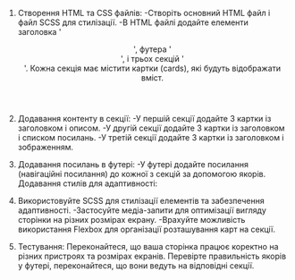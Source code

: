 1. Створення HTML та CSS файлів:
-Створіть основний HTML файл і файл SCSS для стилізації.
-В HTML файлі додайте елементи заголовка '<header>', футера '<footer>', і трьох секцій '<section>'.
Кожна секція має містити картки (cards), які будуть відображати вміст.

2. Додавання контенту в секції:
-У першій секції додайте 3 картки із заголовком і описом.
-У другій секції додайте 3 картки із заголовком і списком посилань.
-У третій секції додайте 3 картки із заголовком і зображенням.

3. Додавання посилань в футері:
-У футері додайте посилання (навігаційні посилання) до кожної з секцій за допомогою якорів.
Додавання стилів для адаптивності:

4. Використовуйте SCSS для стилізації елементів та забезпечення адаптивності.
-Застосуйте медіа-запити для оптимізації вигляду сторінки на різних розмірах екрану.
-Врахуйте можливість використання Flexbox для організації розташування карт на секції.

5. Тестування:
Переконайтеся, що ваша сторінка працює коректно на різних пристроях та розмірах екранів.
Перевірте правильність якорів у футері, переконайтеся, що вони ведуть на відповідні секції.
